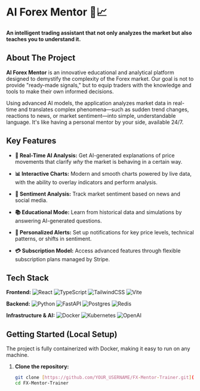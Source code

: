 # AI Forex Mentor 🤖📈

**An intelligent trading assistant that not only analyzes the market but also teaches you to understand it.**

## About The Project

**AI Forex Mentor** is an innovative educational and analytical platform designed to demystify the complexity of the Forex market. Our goal is not to provide "ready-made signals," but to equip traders with the knowledge and tools to make their own informed decisions.

Using advanced AI models, the application analyzes market data in real-time and translates complex phenomena—such as sudden trend changes, reactions to news, or market sentiment—into simple, understandable language. It's like having a personal mentor by your side, available 24/7.

## Key Features

* **🧠 Real-Time AI Analysis:** Get AI-generated explanations of price movements that clarify *why* the market is behaving in a certain way.

* **📊 Interactive Charts:** Modern and smooth charts powered by live data, with the ability to overlay indicators and perform analysis.

* **📰 Sentiment Analysis:** Track market sentiment based on news and social media.

* **📚 Educational Mode:** Learn from historical data and simulations by answering AI-generated questions.

* **🔔 Personalized Alerts:** Set up notifications for key price levels, technical patterns, or shifts in sentiment.

* **💳 Subscription Model:** Access advanced features through flexible subscription plans managed by Stripe.

## Tech Stack

**Frontend:**
![React](https://img.shields.io/badge/React-20232A?style=for-the-badge&logo=react&logoColor=61DAFB)
![TypeScript](https://img.shields.io/badge/TypeScript-007ACC?style=for-the-badge&logo=typescript&logoColor=white)
![TailwindCSS](https://img.shields.io/badge/Tailwind_CSS-38B2AC?style=for-the-badge&logo=tailwind-css&logoColor=white)
![Vite](https://img.shields.io/badge/Vite-B73BFE?style=for-the-badge&logo=vite&logoColor=FFD62E)

**Backend:**
![Python](https://img.shields.io/badge/Python-3776AB?style=for-the-badge&logo=python&logoColor=white)
![FastAPI](https://img.shields.io/badge/FastAPI-005571?style=for-the-badge&logo=fastapi&logoColor=white)
![Postgres](https://img.shields.io/badge/PostgreSQL-316192?style=for-the-badge&logo=postgresql&logoColor=white)
![Redis](https://img.shields.io/badge/redis-%23DD0031.svg?style=for-the-badge&logo=redis&logoColor=white)

**Infrastructure & AI:**
![Docker](https://img.shields.io/badge/Docker-2496ED?style=for-the-badge&logo=docker&logoColor=white)
![Kubernetes](https://img.shields.io/badge/Kubernetes-326CE5?style=for-the-badge&logo=kubernetes&logoColor=white)
![OpenAI](https://img.shields.io/badge/OpenAI-412991?style=for-the-badge&logo=openai&logoColor=white)

## Getting Started (Local Setup)

The project is fully containerized with Docker, making it easy to run on any machine.

1. **Clone the repository:**
   ```bash
   git clone [https://github.com/YOUR_USERNAME/FX-Mentor-Trainer.git](https://github.com/YOUR_USERNAME/FX-Mentor-Trainer.git)
   cd FX-Mentor-Trainer